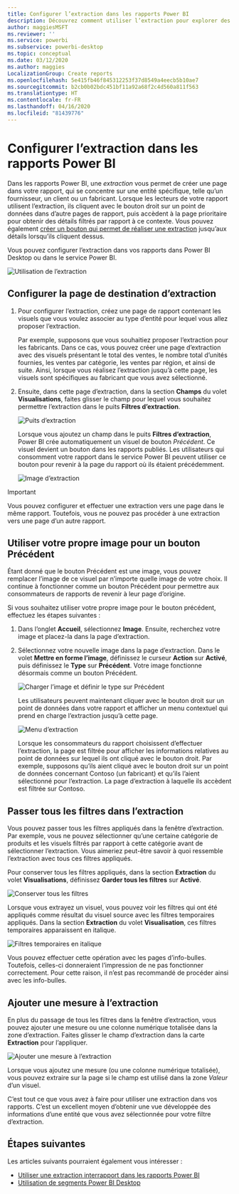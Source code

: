 ```yaml
---
title: Configurer l’extraction dans les rapports Power BI
description: Découvrez comment utiliser l’extraction pour explorer des données, dans une nouvelle page de rapport, dans les rapports Power BI
author: maggiesMSFT
ms.reviewer: ''
ms.service: powerbi
ms.subservice: powerbi-desktop
ms.topic: conceptual
ms.date: 03/12/2020
ms.author: maggies
LocalizationGroup: Create reports
ms.openlocfilehash: 5e415fb46f845312253f37d8549a4eecb5b10ae7
ms.sourcegitcommit: b2cb0b02bdc451bf11a92a68f2c4d560a811f563
ms.translationtype: HT
ms.contentlocale: fr-FR
ms.lasthandoff: 04/16/2020
ms.locfileid: "81439776"
---
```

# <a name="set-up-drill-through-in-power-bi-reports"></a>Configurer l’extraction dans les rapports Power BI
Dans les rapports Power BI, une *extraction* vous permet de créer une page dans votre rapport, qui se concentre sur une entité spécifique, telle qu’un fournisseur, un client ou un fabricant. Lorsque les lecteurs de votre rapport utilisent l’extraction, ils cliquent avec le bouton droit sur un point de données dans d’autre pages de rapport, puis accèdent à la page prioritaire pour obtenir des détails filtrés par rapport à ce contexte. Vous pouvez également [créer un bouton qui permet de réaliser une extraction](desktop-drill-through-buttons.md) jusqu’aux détails lorsqu’ils cliquent dessus.

Vous pouvez configurer l’extraction dans vos rapports dans Power BI Desktop ou dans le service Power BI.

![Utilisation de l’extraction](media/desktop-drillthrough/power-bi-drill-through-right-click.png)

## <a name="set-up-the-drill-through-destination-page"></a>Configurer la page de destination d’extraction
1. Pour configurer l’extraction, créez une page de rapport contenant les visuels que vous voulez associer au type d’entité pour lequel vous allez proposer l’extraction. 

    Par exemple, supposons que vous souhaitiez proposer l’extraction pour les fabricants. Dans ce cas, vous pouvez créer une page d’extraction avec des visuels présentant le total des ventes, le nombre total d’unités fournies, les ventes par catégorie, les ventes par région, et ainsi de suite. Ainsi, lorsque vous réalisez l’extraction jusqu’à cette page, les visuels sont spécifiques au fabricant que vous avez sélectionné.

2. Ensuite, dans cette page d’extraction, dans la section **Champs** du volet **Visualisations**, faites glisser le champ pour lequel vous souhaitez permettre l’extraction dans le puits **Filtres d’extraction**.

    ![Puits d’extraction](media/desktop-drillthrough/drillthrough_02.png)

    Lorsque vous ajoutez un champ dans le puits **Filtres d’extraction**, Power BI crée automatiquement un visuel de bouton *Précédent*. Ce visuel devient un bouton dans les rapports publiés. Les utilisateurs qui consomment votre rapport dans le service Power BI peuvent utiliser ce bouton pour revenir à la page du rapport où ils étaient précédemment.

    ![Image d’extraction](media/desktop-drillthrough/drillthrough_03.png)

> [!IMPORTANT]
> Vous pouvez configurer et effectuer une extraction vers une page dans le même rapport. Toutefois, vous ne pouvez pas procéder à une extraction vers une page d’un autre rapport.  



## <a name="use-your-own-image-for-a-back-button"></a>Utiliser votre propre image pour un bouton Précédent    
 Étant donné que le bouton Précédent est une image, vous pouvez remplacer l’image de ce visuel par n’importe quelle image de votre choix. Il continue à fonctionner comme un bouton Précédent pour permettre aux consommateurs de rapports de revenir à leur page d’origine. 

Si vous souhaitez utiliser votre propre image pour le bouton précédent, effectuez les étapes suivantes :

1. Dans l’onglet **Accueil**, sélectionnez **Image**. Ensuite, recherchez votre image et placez-la dans la page d’extraction.

2. Sélectionnez votre nouvelle image dans la page d’extraction. Dans le volet **Mettre en forme l’image**, définissez le curseur **Action** sur **Activé**, puis définissez le **Type** sur **Précédent**. Votre image fonctionne désormais comme un bouton Précédent.

    ![Charger l’image et définir le type sur Précédent](media/desktop-drillthrough/drillthrough_05.png)

    
     Les utilisateurs peuvent maintenant cliquer avec le bouton droit sur un point de données dans votre rapport et afficher un menu contextuel qui prend en charge l’extraction jusqu’à cette page. 

    ![Menu d’extraction](media/desktop-drillthrough/drillthrough_04.png)

    Lorsque les consommateurs du rapport choisissent d’effectuer l’extraction, la page est filtrée pour afficher les informations relatives au point de données sur lequel ils ont cliqué avec le bouton droit. Par exemple, supposons qu’ils aient cliqué avec le bouton droit sur un point de données concernant Contoso (un fabricant) et qu’ils l’aient sélectionné pour l’extraction. La page d’extraction à laquelle ils accèdent est filtrée sur Contoso.

## <a name="pass-all-filters-in-drill-through"></a>Passer tous les filtres dans l’extraction

Vous pouvez passer tous les filtres appliqués dans la fenêtre d’extraction. Par exemple, vous ne pouvez sélectionner qu’une certaine catégorie de produits et les visuels filtrés par rapport à cette catégorie avant de sélectionner l’extraction. Vous aimeriez peut-être savoir à quoi ressemble l’extraction avec tous ces filtres appliqués.

Pour conserver tous les filtres appliqués, dans la section **Extraction** du volet **Visualisations**, définissez **Garder tous les filtres** sur **Activé**. 

![Conserver tous les filtres](media/desktop-drillthrough/drillthrough_06.png)

Lorsque vous extrayez un visuel, vous pouvez voir les filtres qui ont été appliqués comme résultat du visuel source avec les filtres temporaires appliqués. Dans la section **Extraction** du volet **Visualisation**, ces filtres temporaires apparaissent en italique. 

![Filtres temporaires en italique](media/desktop-drillthrough/drillthrough_07.png)

Vous pouvez effectuer cette opération avec les pages d’info-bulles. Toutefois, celles-ci donneraient l’impression de ne pas fonctionner correctement. Pour cette raison, il n’est pas recommandé de procéder ainsi avec les info-bulles.

## <a name="add-a-measure-to-drill-through"></a>Ajouter une mesure à l’extraction

En plus du passage de tous les filtres dans la fenêtre d’extraction, vous pouvez ajouter une mesure ou une colonne numérique totalisée dans la zone d’extraction. Faites glisser le champ d’extraction dans la carte **Extraction** pour l’appliquer. 

![Ajouter une mesure à l’extraction](media/desktop-drillthrough/drillthrough_08.png)

Lorsque vous ajoutez une mesure (ou une colonne numérique totalisée), vous pouvez extraire sur la page si le champ est utilisé dans la zone *Valeur* d’un visuel.

C’est tout ce que vous avez à faire pour utiliser une extraction dans vos rapports. C’est un excellent moyen d’obtenir une vue développée des informations d’une entité que vous avez sélectionnée pour votre filtre d’extraction.

## <a name="next-steps"></a>Étapes suivantes

Les articles suivants pourraient également vous intéresser :

* [Utiliser une extraction interrapport dans les rapports Power BI](desktop-cross-report-drill-through.md)
* [Utilisation de segments Power BI Desktop](visuals/power-bi-visualization-slicers.md)

